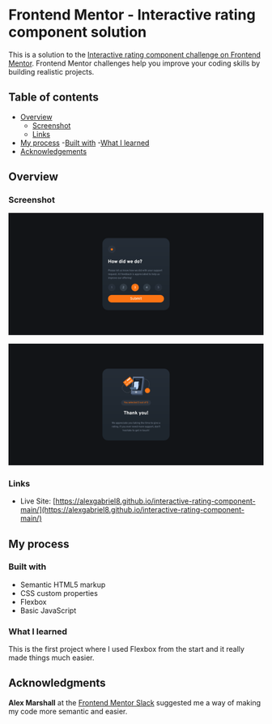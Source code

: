 # Frontend Mentor - Interactive rating component solution

This is a solution to the [Interactive rating component challenge on Frontend Mentor](https://www.frontendmentor.io/challenges/interactive-rating-component-koxpeBUmI). Frontend Mentor challenges help you improve your coding skills by building realistic projects. 

## Table of contents

- [Overview](#overview)
  - [Screenshot](#screenshot)
  - [Links](#links)
- [My process](#my-process)
  -[Built with](#built-with)
  -[What I learned](#what-i-learned)
- [Acknowledgements](#acknowledgments)

## Overview

### Screenshot

![Rating](./screenshot.png)

![Processed rating](./screenshot-rating-processed.png)

### Links

- Live Site: [https://alexgabriel8.github.io/interactive-rating-component-main/](https://alexgabriel8.github.io/interactive-rating-component-main/)

## My process

### Built with

- Semantic HTML5 markup
- CSS custom properties
- Flexbox
- Basic JavaScript

### What I learned

This is the first project where I used Flexbox from the start and it really made things much easier.

## Acknowledgments

**Alex Marshall** at the [Frontend Mentor Slack](https://frontendmentor.slack.com/) suggested me a way of making my code more semantic and easier.